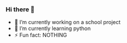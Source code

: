 ### Hi there 👋
- 🔭 I’m currently working on a school project
- 🌱 I’m currently learning python
- ⚡ Fun fact: NOTHING 

